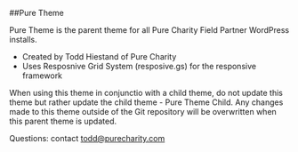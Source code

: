 ##Pure Theme

Pure Theme is the parent theme for all Pure Charity Field Partner WordPress installs.
 
 - Created by Todd Hiestand of Pure Charity
 - Uses Resposnive Grid System (resposive.gs) for the responsive framework
 
When using this theme in conjunctio with a child theme, do not update this theme but rather update the child theme - Pure Theme Child. Any changes made to this theme outside of the Git repository will be overwritten when this parent theme is updated. 

 Questions: contact todd@purecharity.com